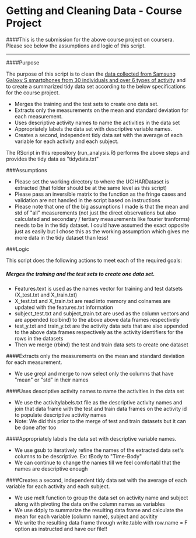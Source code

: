 Getting and Cleaning Data - Course Project
===========

####This is the submission for the above course project on coursera. Please see below the assumptions and logic of this script.

-----

####Purpose

The purpose of this script is to clean the [data collected from Samsung Galaxy S smartphones from 30 individuals and over 6 types of activity](http://archive.ics.uci.edu/ml/datasets/Human+Activity+Recognition+Using+Smartphones) and to create a summarized tidy data set according to the below specifications for the course project.

* Merges the training and the test sets to create one data set.
* Extracts only the measurements on the mean and standard deviation for each measurement. 
* Uses descriptive activity names to name the activities in the data set
* Appropriately labels the data set with descriptive variable names. 
* Creates a second, independent tidy data set with the average of each variable for each activity and each subject. 

The RScript in this repository (run_analysis.R) performs the above steps and provides the tidy data as "tidydata.txt"

###Assumptions

* Please set the working directory to where the UCIHARDataset is extracted (that folder should be at the same level as this script)
* Please pass an inversible matrix to the function as the fringe cases and validation are not handled in the script based on instructions
* Please note that one of the big assumptions I made is that the mean and std of "all" measurements (not just the direct observations but also calculated and secondary / tertiary measurements like fourier tranforms) needs to be in the tidy dataset. I could have assumed the exact opposite just as easily but I chose this as the working assumption which gives me more data in the tidy dataset than less!

###Logic

This script does the following actions to meet each of the required goals:

##### Merges the training and the test sets to create one data set.
* Features.text is used as the names vector for training and test datsets (X_test.txt and X_train.txt)
* X_test.txt and X_train.txt are read into memory and colnames are updated with the features.txt information
* subject_test.txt and subject_train.txt are used as the column vectors and are appended (colbind) to the above above data frames respectively
* test_y.txt and train_y.txt are the activity data sets that are also appended to the above data frames respectively as the activity identifiers for the rows in the datasets
* Then we merge (rbind) the test and train data sets to create one dataset

####Extracts only the measurements on the mean and standard deviation for each measurement. 
* We use grepl and merge to now select only the columns that have "mean" or "std" in their names

####Uses descriptive activity names to name the activities in the data set
* We use the activitylabels.txt file as the descriptive activity names and join that data frame with the test and train data frames on the activity id to populate descriptive activity names
* Note: We did this prior to the merge of test and train datasets but it can be done after too

####Appropriately labels the data set with descriptive variable names.
* We use gsub to iteratively refine the names of the extracted data set's columns to be descriptive. Ex: tBody to "Time-Body"
* We can continue to change the names till we feel comfortabl that the names are descriptive enough

####Creates a second, independent tidy data set with the average of each variable for each activity and each subject. 
* We use melt function to group the data set on activity name and subject along with pivoting the data on the column names as variables
* We use ddply to summarize the resulting data frame and calculate the mean for each variable (column name), subject and acvitity
* We write the resulting data frame through write.table with row.name = F option as instructed and have our file!!



